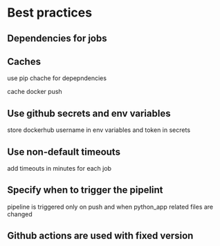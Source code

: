 # Best practices

## Dependencies for jobs

## Caches

use pip chache for depepndencies

cache docker push

## Use github secrets and env variables

store dockerhub username in env variables and token in secrets

## Use non-default timeouts

add timeouts in minutes for each job

## Specify when to trigger the pipelint

pipeline is triggered only on push and when python_app related files are changed

## Github actions are used with fixed version
